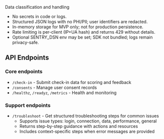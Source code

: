 Data classification and handling

- No secrets in code or logs.
- Structured JSON logs with no PHI/PII; user identifiers are redacted.
- In-memory storage for MVP only; not for production persistence.
- Rate limiting is per-client (IP+UA hash) and returns 429 without details.
- Optional SENTRY_DSN env may be set; SDK not bundled; logs remain privacy-safe.

## API Endpoints

### Core endpoints
- `/check-in` - Submit check-in data for scoring and feedback
- `/consents` - Manage user consent records
- `/healthz`, `/readyz`, `/metrics` - Health and monitoring

### Support endpoints
- `/troubleshoot` - Get structured troubleshooting steps for common issues
  - Supports issue types: login, connection, data, performance, general
  - Returns step-by-step guidance with actions and resources
  - Includes context-specific steps when error messages are provided
